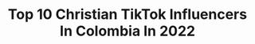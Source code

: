 ---
title: Top 10 Christian TikTok Influencers In Colombia In 2022
description: >-
  Find top christian TikTok influencers in Colombia in 2022. Most popular hashtags: #christiangirl #jesus #jovenescristianos #cristianos.
platform: TikTok
hits: 29
text_top: See the best TikTok accounts on inBeat.
text_bottom: inBeat holds 29 TikTok influencers like this in Colombia for you to collaborate.
profiles:
  - username: "creyente.7"
    fullname: >-
      Creyente.7
    bio: >-
      Christian Rapper 🎶🎙️🇨🇴 Sigueme en instagram y YouTube ⬆️⬆️
    location: "Colombia"
    followers: 16900
    engagement: 1337
    commentsToLikes: 0.023195
    id: ckdckzrb3n2hz0j239khdhboh
    verified: false
    hashtags: "#cristianos, #titokcristiano, #morph, #colombiano"
  - username: "sayogil"
    fullname: >-
      Sain Yesid Gil Hernandez
    bio: >-
      #hagamosviralajesus Seguidor de Jesús "Somos antorchas encendidas para dar luz
    location: "Colombia"
    followers: 7030
    engagement: 3459
    commentsToLikes: 0.076509
    id: ckb0wufe2m0rj0j237tgb3abk
    verified: false
    hashtags: "#jesus, #christian, #cristianos, #love"
  - username: "andrea_avilaj"
    fullname: >-
      Andrea Avila
    bio: >-
      💕Jesús te ama💕 Enamorada de Dios🙏🏼❤️ Salmo 37,4 mi ⚓️ IG: andrea_avila
    location: "Colombia"
    followers: 12600
    engagement: 1596
    commentsToLikes: 0.060100
    id: ck9ej9ter1p310j78yt0r2aol
    verified: false
    hashtags: "#enamoradadedios, #hagamosviralajesus, #cristiana, #christiangirl"
  - username: "saris_tarquino"
    fullname: >-
      Saris Tarquino
    bio: >-
      Conóceme aquí ↗️ Compartiendo de Jesús en 60 Seg✨ IG: @saristarquino |📍🇨🇴
    location: "Colombia"
    followers: 62900
    engagement: 2036
    commentsToLikes: 0.017565
    id: ckbakccwpbbik0j238cql9l42
    verified: false
    hashtags: "#cristianos, #christian, #comedy, #comedia"
  - username: "marianavasquez3220"
    fullname: >-
      ♡ Mariana ♡
    bio: >-
      🌼 ♡ I love Jesus ♡ Saved by grace
    location: "Colombia"
    followers: 2198
    engagement: 1737
    commentsToLikes: 0.026109
    id: cka695t4praxg0i78ro4420dd
    verified: false
    hashtags: "#jovenes, #jesuschrist, #foryou, #tiktokcristiano"
  - username: "mafeburbano5"
    fullname: >-
      mafe burbano
    bio: >-
      God first. #YOSOYTRIBU Ig: @mafeburbano5 Entre a tik tok por curiosidad
    location: "Colombia"
    followers: 135800
    engagement: 1166
    commentsToLikes: 0.021838
    id: ck9kgn3gr8of30j78dem1pqkh
    verified: false
    hashtags: "#todossomostribu, #jovenescristianos, #yosoytribu, #christiangirl"
  - username: "vanessamoreno424"
    fullname: >-
      Vanessa Moreno
    bio: >-
      🌺Dios es el centro 🌺Isaías 41:10-13🌺 #HAGAMOSVIRALAJESUS
    location: "Colombia"
    followers: 64100
    engagement: 1351
    commentsToLikes: 0.016182
    id: ckbar6lwvhumm0j23x4yhvnye
    verified: false
    hashtags: "#jesuschrist, #fyp, #god, #hijodedios"
  - username: "feliperamirezmejia"
    fullname: >-
      Musikdelmundo
    bio: >-
      Grandes éxitos de los mejores artistas para disfrutar de un buen momento 🎧✌🏻
    location: "Colombia"
    followers: 7195
    engagement: 445
    commentsToLikes: 0.010189
    id: ckbkumdtopv7n0j23amxtimga
    verified: false
    hashtags: "#colombia, #bogota, #musica, #tiktokmexico"
  - username: "howarcito"
    fullname: >-
      Howard Muñoz
    bio: >-
      Médico vet 🐴🐔 Fiel a tiktok 👁️👄👁️
    location: "Colombia"
    followers: 220600
    engagement: 1141
    commentsToLikes: 0.035959
    id: ckb0edjkp6rts0j23riy6k9pz
    verified: false
    hashtags: "#fyp, #destacame, #amongus, #mexico"
  - username: "soydavidsierra"
    fullname: >-
      David Sierra
    bio: >-
      ❌ NO SOY GURU, NI MILLONARIO!!! 🤝 SÍGUEME Y APRENDE NEGOCIOS 🔝 CEO de Cagarla
    location: "Colombia"
    followers: 132000
    engagement: 677
    commentsToLikes: 0.039185
    id: ckb9kr1o6cxt00j232d8pclrg
    verified: false
    hashtags: "#emprendimiento, #dinero, #ventas, #emprendedor"
---